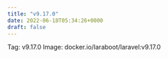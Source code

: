 ```yaml
---
title: "v9.17.0"
date: 2022-06-18T05:34:26+0000
draft: false
---
```


Tag: v9.17.0
Image: docker.io/laraboot/laravel:v9.17.0
